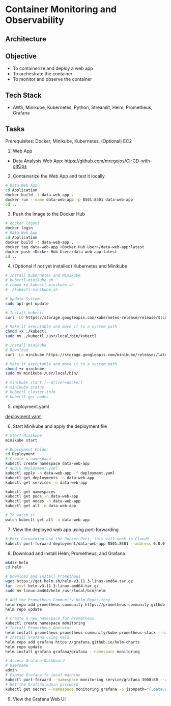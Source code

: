 # Container Monitoring and Observability

## Architecture

## Objective
* To containerize and deploy a web app
* To orchestrate the container
* To monitor and observe the container

## Tech Stack
* AWS, Minikube, Kubernetes, Python, Streamlit, Helm, Prometheus, Grafana

## Tasks
Prerequisites: Docker, Minikube, Kubernetes, (Optional) EC2

1. Web App
  * Data Analysis Web App: https://github.com/mregojos/CI-CD-with-gitOps

2. Containerize the Web App and test it locally
```sh
# Data Web App
cd Application
docker build -t data-web-app .
docker run --name data-web-app -p 8501:8501 data-web-app
cd ..
```

3. Push the image to the Docker Hub
```sh
# docker logout
docker login 
# Data Web App
cd Application
docker build -t data-web-app .
docker tag data-web-app <Docker Hub User>/data-web-app:latest
docker push <Docker Hub User>/data-web-app:latest
cd ..
```

4. (Optional if not yet installed) Kubernetes and Minikube 
```sh
# Install Kubernetes and Minikube
# kubectl-minikube.sh
# chmod +x kubectl-minikube.sh
# ./kubectl-minikube.sh

# Update System
sudo apt-get update

# Install kubectl
curl -LO https://storage.googleapis.com/kubernetes-release/release/$(curl -s https://storage.googleapis.com/kubernetes-release/release/stable.txt)/bin/linux/amd64/kubectl

# Make it executable and move it to a system path
chmod +x ./kubectl
sudo mv ./kubectl /usr/local/bin/kubectl

# Install minikube
# Download
curl -Lo minikube https://storage.googleapis.com/minikube/releases/latest/minikube-linux-amd64

# Make it executable and move it to a system path
chmod +x minikube
sudo mv minikube /usr/local/bin/

# minikube start [--driver=docker]
# minikube status
# kubectl cluster-info
# kubectl get nodes
```

5. deployment.yaml

[deployment.yaml](https://github.com/Mregojos/Monitoring-and-Observability/blob/main/Deployment/deployment.yaml)

6. Start Minikube and apply the deployment file

```sh
# Start Minikube
minikube start

# Deployment Folder
cd Deployment
# Create a namespace
kubectl create namespace data-web-app
# Apply deployment.yaml
kubectl apply -n data-web-app -f deployment.yaml
kubectl get deployments -n data-web-app
kubectl get services -n data-web-app

kubectl get namespaces
kubectl get pods -n data-web-app
kubectl get nodes -n data-web-app
kubectl get all -n data-web-app

# To watch it 
watch kubectl get all -n data-web-app
```

7. View the deployed web app using port-forwarding
```sh
# Port Forwarding use the Docker Port, this will work in Cloud9
kubectl port-forward deployment/data-web-app 8501:8501 --address 0.0.0.0 -n data-web-app
```

8. Download and install Helm, Prometheus, and Grafana
```sh
mkdir helm
cd helm

# Download and Install Prometheus
wget https://get.helm.sh/helm-v3.11.3-linux-amd64.tar.gz
tar -zxvf helm-v3.11.3-linux-amd64.tar.gz
sudo mv linux-amd64/helm /usr/local/bin/helm

# Add the Prometheus Community Helm Repository
helm repo add prometheus-community https://prometheus-community.github.io/helm-charts
helm repo update

# Create a new namespace for Prometheus
kubectl create namespace monitoring
# Install Prometheus Operator
helm install prometheus prometheus-community/kube-prometheus-stack --namespace monitoring
# Install Grafana using helm
helm repo add grafana https://grafana.github.io/helm-charts
helm repo update
helm install grafana grafana/grafana --namespace monitoring

# Access Grafana Dashboard
# Username
admin
# Expose Grafana to local machine
kubectl port-forward --namespace monitoring service/grafana 3000:80 --address 0.0.0.0
# Get the Grafana admin password
kubectl get secret --namespace monitoring grafana -o jsonpath="{.data.admin-password}" | base64 --decode ; echo
```

9. View the Grafana Web UI
```sh

```












